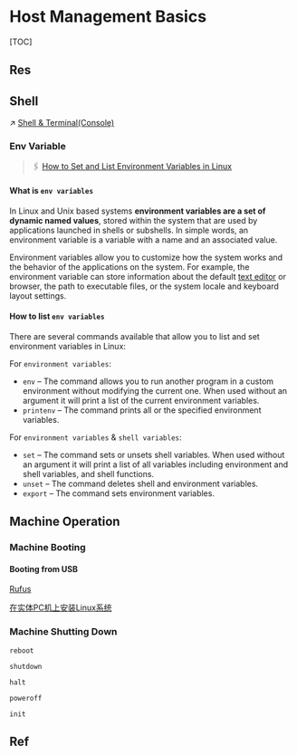 # Host Management Basics

[TOC]



## Res



## Shell
↗ [Shell & Terminal(Console)](../../../🐚%20Shell%20&%20Terminal(Console)/Shell%20&%20Terminal(Console).md)


### Env Variable
> 🖇 [How to Set and List Environment Variables in Linux](https://linuxize.com/post/how-to-set-and-list-environment-variables-in-linux/)

#### What is `env variables`
In Linux and Unix based systems **environment variables are a set of dynamic named values**, stored within the system that are used by applications launched in shells or subshells. In simple words, an environment variable is a variable with a name and an associated value.

Environment variables allow you to customize how the system works and the behavior of the applications on the system. For example, the environment variable can store information about the default [text editor](https://linuxize.com/post/how-to-use-nano-text-editor/) or browser, the path to executable files, or the system locale and keyboard layout settings.

#### How to list `env variables`
There are several commands available that allow you to list and set environment variables in Linux:

For `environment variables`:
- `env` – The command allows you to run another program in a custom environment without modifying the current one. When used without an argument it will print a list of the current environment variables.
- `printenv` – The command prints all or the specified environment variables.

For `environment variables` & `shell variables`: 
- `set` – The command sets or unsets shell variables. When used without an argument it will print a list of all variables including environment and shell variables, and shell functions.
- `unset` – The command deletes shell and environment variables.
- `export` – The command sets environment variables.



## Machine Operation
### Machine Booting

#### Booting from USB
[Rufus](https://rufus.ie/en/)

[在实体PC机上安装Linux系统](https://blog.csdn.net/Blazar/article/details/79168116)



### Machine Shutting Down
```shell
reboot

shutdown 

halt

poweroff

init 
```



 [Linux关机和重启命令]: http://c.biancheng.net/view/793.html



## Ref

